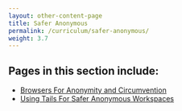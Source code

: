 ```yaml
---
layout: other-content-page
title: Safer Anonymous
permalink: /curriculum/safer-anonymous/
weight: 3.7
---
```

## Pages in this section include: ##
- [Browsers For Anonymity and Circumvention](../safer-anonymous/browsers-for-anonymity-and-circumvention/)
- [Using Tails For Safer Anonymous Workspaces](../safer-anonymous/using-tails-for-safer-anonymous-workspaces/)
